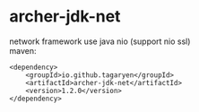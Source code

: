 # archer-jdk-net
network framework use java nio (support nio ssl)  
maven:  
```maven
<dependency>
    <groupId>io.github.tagaryen</groupId>
    <artifactId>archer-jdk-net</artifactId>
    <version>1.2.0</version>
</dependency>
```
